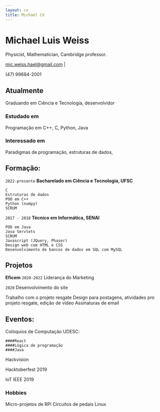 ```yaml
---
layout: cv
title: Michael CV
---
```

# Michael Luis Weiss
Physicist, Mathematician, Cambridge professor.

<div id="webaddress">
<a href="mic.weiss.hael@gmail.com">mic.weiss.hael@gmail.com</a>
| <p>(47) 99684-2001</p>
</div>


## Atualmente

Graduando em Ciência e Tecnologia, desenvolvidor

### Estudado em

Programação em C++, C, Python, Java

### Interessado em

Paradigmas de programação, estruturas de dados,

## Formação:

`2022-presente`
__Bacharelado em Ciência e Tecnologia, UFSC__
    
    C
    Estruturas de dados
    POO em C++
    Python (numpy)
    SCRUM

`2017 - 2018`
__Técnico em Informática, SENAI__

    POO em Java
    Java Servlets
    SCRUM
    Javascript (JQuery, Phaser)
    Design web com HTML e CSS
    Desenvolvimento de bancos de dados em SQL com MySQL

## Projetos

__Eficem__
`2020-2022`
Liderança do Marketing 
    
`2020`
Desenvolvimento do site
    
Trabalho com o projeto resgate
Design para postagens, atividades pro projeto resgate, edição de vídeo
Assinaturas de email

## Eventos:

Colóquios de Computação UDESC:

    ####React
    ####Lógica de programação
    ####Java

Hackvision

Hacktoberfest 2019

IoT IEEE 2019


### Hobbies

Micro-projetos de RPi
Circuitos de pedais
Linux

<!-- ### Footer

Last updated: May 2013 -->


